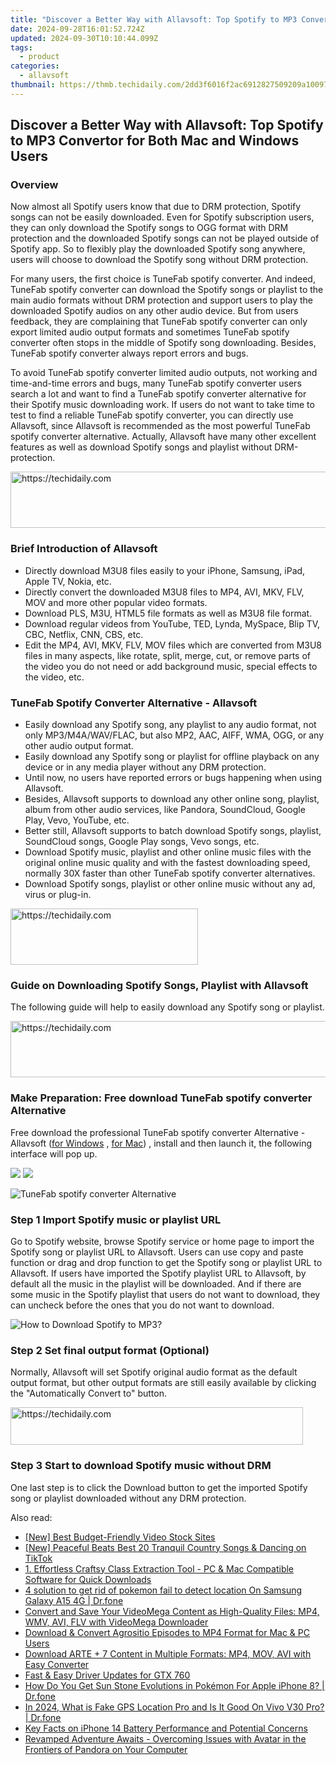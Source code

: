 ```yaml
---
title: "Discover a Better Way with Allavsoft: Top Spotify to MP3 Convertor for Both Mac and Windows Users"
date: 2024-09-28T16:01:52.724Z
updated: 2024-09-30T10:10:44.099Z
tags:
  - product
categories:
  - allavsoft
thumbnail: https://thmb.techidaily.com/2dd3f6016f2ac6912827509209a1009782287114c5fe49411fd5c4ce5c94643b.jpg
---
```


## Discover a Better Way with Allavsoft: Top Spotify to MP3 Convertor for Both Mac and Windows Users

### Overview

Now almost all Spotify users know that due to DRM protection, Spotify songs can not be easily downloaded. Even for Spotify subscription users, they can only download the Spotify songs to OGG format with DRM protection and the downloaded Spotify songs can not be played outside of Spotify app. So to flexibly play the downloaded Spotify song anywhere, users will choose to download the Spotify song without DRM protection.

For many users, the first choice is TuneFab spotify converter. And indeed, TuneFab spotify converter can download the Spotify songs or playlist to the main audio formats without DRM protection and support users to play the downloaded Spotify audios on any other audio device. But from users feedback, they are complaining that TuneFab spotify converter can only export limited audio output formats and sometimes TuneFab spotify converter often stops in the middle of Spotify song downloading. Besides, TuneFab spotify converter always report errors and bugs.

To avoid TuneFab spotify converter limited audio outputs, not working and time-and-time errors and bugs, many TuneFab spotify converter users search a lot and want to find a TuneFab spotify converter alternative for their Spotify music downloading work. If users do not want to take time to test to find a reliable TuneFab spotify converter, you can directly use Allavsoft, since Allavsoft is recommended as the most powerful TuneFab spotify converter alternative. Actually, Allavsoft have many other excellent features as well as download Spotify songs and playlist without DRM-protection.

<!-- affiliate ads begin -->
<a href="https://appsumo.8odi.net/c/5597632/2068439/7443" target="_top" id="2068439">
  <img src="//a.impactradius-go.com/display-ad/7443-2068439" border="0" alt="https://techidaily.com" width="728" height="90"/>
</a>
<img height="0" width="0" src="https://appsumo.8odi.net/i/5597632/2068439/7443" style="position:absolute;visibility:hidden;" border="0" />
<!-- affiliate ads end -->

### Brief Introduction of Allavsoft

* Directly download M3U8 files easily to your iPhone, Samsung, iPad, Apple TV, Nokia, etc.
* Directly convert the downloaded M3U8 files to MP4, AVI, MKV, FLV, MOV and more other popular video formats.
* Download PLS, M3U, HTML5 file formats as well as M3U8 file format.
* Download regular videos from YouTube, TED, Lynda, MySpace, Blip TV, CBC, Netflix, CNN, CBS, etc.
* Edit the MP4, AVI, MKV, FLV, MOV files which are converted from M3U8 files in many aspects, like rotate, split, merge, cut, or remove parts of the video you do not need or add background music, special effects to the video, etc.

### TuneFab Spotify Converter Alternative - Allavsoft

* Easily download any Spotify song, any playlist to any audio format, not only MP3/M4A/WAV/FLAC, but also MP2, AAC, AIFF, WMA, OGG, or any other audio output format.
* Easily download any Spotify song or playlist for offline playback on any device or in any media player without any DRM protection.
* Until now, no users have reported errors or bugs happening when using Allavsoft.
* Besides, Allavsoft supports to download any other online song, playlist, album from other audio services, like Pandora, SoundCloud, Google Play, Vevo, YouTube, etc.
* Better still, Allavsoft supports to batch download Spotify songs, playlist, SoundCloud songs, Google Play songs, Vevo songs, etc.
* Download Spotify music, playlist and other online music files with the original online music quality and with the fastest downloading speed, normally 30X faster than other TuneFab spotify converter alternatives.
* Download Spotify songs, playlist or other online music without any ad, virus or plug-in.

<!-- affiliate ads begin -->
<a href="https://laganoo.pxf.io/c/5597632/1484940/16446" target="_top" id="1484940">
  <img src="//a.impactradius-go.com/display-ad/16446-1484940" border="0" alt="https://techidaily.com" width="300" height="90"/>
</a>
<img height="0" width="0" src="https://laganoo.pxf.io/i/5597632/1484940/16446" style="position:absolute;visibility:hidden;" border="0" />
<!-- affiliate ads end -->

### Guide on Downloading Spotify Songs, Playlist with Allavsoft

The following guide will help to easily download any Spotify song or playlist.

<!-- affiliate ads begin -->
<a href="https://appsumo.8odi.net/c/5597632/2144279/7443" target="_top" id="2144279">
  <img src="//a.impactradius-go.com/display-ad/7443-2144279" border="0" alt="https://techidaily.com" width="728" height="90"/>
</a>
<img height="0" width="0" src="https://appsumo.8odi.net/i/5597632/2144279/7443" style="position:absolute;visibility:hidden;" border="0" />
<!-- affiliate ads end -->

### Make Preparation: Free download TuneFab spotify converter Alternative

Free download the professional TuneFab spotify converter Alternative - Allavsoft ([for Windows](https://tools.techidaily.com/allavsoft/products/) , [for Mac](https://tools.techidaily.com/allavsoft/products/)) , install and then launch it, the following interface will pop up.

[![](https://www.allavsoft.com/how-to/../images/how-to/free-download-win.jpg)](https://tools.techidaily.com/allavsoft/products/) [![](https://www.allavsoft.com/how-to/../images/how-to/free-download-mac.jpg)](https://tools.techidaily.com/allavsoft/products/)

![TuneFab spotify converter Alternative](https://www.allavsoft.com/how-to/../images/allavsoft/screen-shot-600.jpg)

### Step 1 Import Spotify music or playlist URL

Go to Spotify website, browse Spotify service or home page to import the Spotify song or playlist URL to Allavsoft. Users can use copy and paste function or drag and drop function to get the Spotify song or playlist URL to Allavsoft. If users have imported the Spotify playlist URL to Allavsoft, by default all the music in the playlist will be downloaded. And if there are some music in the Spotify playlist that users do not want to download, they can uncheck before the ones that you do not want to download.

![How to Download Spotify to MP3?](https://www.allavsoft.com/how-to/../images/how-to/download-rtmp-video/download-rtmp-video.jpg)

### Step 2 Set final output format (Optional)

Normally, Allavsoft will set Spotify original audio format as the default output format, but other output formats are still easily available by clicking the "Automatically Convert to" button.

<!-- affiliate ads begin -->
<a href="https://bluettius.sjv.io/c/5597632/2139118/17108" target="_top" id="2139118">
  <img src="//a.impactradius-go.com/display-ad/17108-2139118" border="0" alt="https://techidaily.com" width="468" height="60"/>
</a>
<img height="0" width="0" src="https://bluettius.sjv.io/i/5597632/2139118/17108" style="position:absolute;visibility:hidden;" border="0" />
<!-- affiliate ads end -->

### Step 3 Start to download Spotify music without DRM

One last step is to click the Download button to get the imported Spotify song or playlist downloaded without any DRM protection.

<ins class="adsbygoogle"
     style="display:block"
     data-ad-format="autorelaxed"
     data-ad-client="ca-pub-7571918770474297"
     data-ad-slot="1223367746"></ins>

<ins class="adsbygoogle"
     style="display:block"
     data-ad-client="ca-pub-7571918770474297"
     data-ad-slot="8358498916"
     data-ad-format="auto"
     data-full-width-responsive="true"></ins>

<span class="atpl-alsoreadstyle">Also read:</span>
<div><ul>
<li><a href="https://youtube-zero.techidaily.com/est-budget-friendly-video-stock-sites/"><u>[New] Best Budget-Friendly Video Stock Sites</u></a></li>
<li><a href="https://tiktok-videos.techidaily.com/new-peaceful-beats-best-20-tranquil-country-songs-and-dancing-on-tiktok/"><u>[New] Peaceful Beats Best 20 Tranquil Country Songs & Dancing on TikTok</u></a></li>
<li><a href="https://discover-data.techidaily.com/1-effortless-craftsy-class-extraction-tool-pc-and-mac-compatible-software-for-quick-downloads/"><u>1. Effortless Craftsy Class Extraction Tool - PC & Mac Compatible Software for Quick Downloads</u></a></li>
<li><a href="https://change-location.techidaily.com/4-solution-to-get-rid-of-pokemon-fail-to-detect-location-on-samsung-galaxy-a15-4g-drfone-by-drfone-virtual-android/"><u>4 solution to get rid of pokemon fail to detect location On Samsung Galaxy A15 4G | Dr.fone</u></a></li>
<li><a href="https://discover-data.techidaily.com/convert-and-save-your-videomega-content-as-high-quality-files-mp4-wmv-avi-flv-with-videomega-downloader/"><u>Convert and Save Your VideoMega Content as High-Quality Files: MP4, WMV, AVI, FLV with VideoMega Downloader</u></a></li>
<li><a href="https://discover-data.techidaily.com/download-and-convert-agrositio-episodes-to-mp4-format-for-mac-and-pc-users/"><u>Download & Convert Agrositio Episodes to MP4 Format for Mac & PC Users</u></a></li>
<li><a href="https://discover-data.techidaily.com/download-arte-plus-7-content-in-multiple-formats-mp4-mov-avi-with-easy-converter/"><u>Download ARTE + 7 Content in Multiple Formats: MP4, MOV, AVI with Easy Converter</u></a></li>
<li><a href="https://driver-install.techidaily.com/fast-and-easy-driver-updates-for-gtx-760/"><u>Fast & Easy Driver Updates for GTX 760</u></a></li>
<li><a href="https://ios-pokemon-go.techidaily.com/how-do-you-get-sun-stone-evolutions-in-pokemon-for-apple-iphone-8-drfone-by-drfone-virtual-ios/"><u>How Do You Get Sun Stone Evolutions in Pokémon For Apple iPhone 8? | Dr.fone</u></a></li>
<li><a href="https://phone-solutions.techidaily.com/in-2024-what-is-fake-gps-location-pro-and-is-it-good-on-vivo-v30-pro-drfone-by-drfone-virtual-android/"><u>In 2024, What is Fake GPS Location Pro and Is It Good On Vivo V30 Pro? | Dr.fone</u></a></li>
<li><a href="https://fox-that.techidaily.com/key-facts-on-iphone-14-battery-performance-and-potential-concerns/"><u>Key Facts on iPhone 14 Battery Performance and Potential Concerns</u></a></li>
<li><a href="https://win-able.techidaily.com/revamped-adventure-awaits-overcoming-issues-with-avatar-in-the-frontiers-of-pandora-on-your-computer/"><u>Revamped Adventure Awaits - Overcoming Issues with Avatar in the Frontiers of Pandora on Your Computer</u></a></li>
</ul></div>

